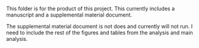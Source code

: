 This folder is for the product of this project. This currently includes a manuscript and a supplemental material document. 

The supplemental material document is not does and currently will not run. I need to include the rest of the figures and tables from the analysis and main analysis. 